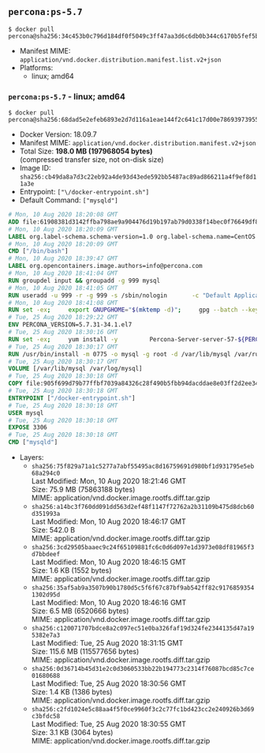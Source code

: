 ## `percona:ps-5.7`

```console
$ docker pull percona@sha256:34c453b0c796d184df0f5049c3ff47aa3d6c6db0b344c6170b5fef5bfb615ea2
```

-	Manifest MIME: `application/vnd.docker.distribution.manifest.list.v2+json`
-	Platforms:
	-	linux; amd64

### `percona:ps-5.7` - linux; amd64

```console
$ docker pull percona@sha256:68dad5e2efeb6893e2d7d116a1eae144f2c641c17d00e7869397395590c91651
```

-	Docker Version: 18.09.7
-	Manifest MIME: `application/vnd.docker.distribution.manifest.v2+json`
-	Total Size: **198.0 MB (197968054 bytes)**  
	(compressed transfer size, not on-disk size)
-	Image ID: `sha256:cb49da8a7d3c22eb92a4de93d43ede592bb5487ac89ad866211a4f9ef8d11a3e`
-	Entrypoint: `["\/docker-entrypoint.sh"]`
-	Default Command: `["mysqld"]`

```dockerfile
# Mon, 10 Aug 2020 18:20:08 GMT
ADD file:61908381d3142ffba798ae9a904476d19b197ab79d0338f14bec0f76649df8d4 in / 
# Mon, 10 Aug 2020 18:20:09 GMT
LABEL org.label-schema.schema-version=1.0 org.label-schema.name=CentOS Base Image org.label-schema.vendor=CentOS org.label-schema.license=GPLv2 org.label-schema.build-date=20200809 org.opencontainers.image.title=CentOS Base Image org.opencontainers.image.vendor=CentOS org.opencontainers.image.licenses=GPL-2.0-only org.opencontainers.image.created=2020-08-09 00:00:00+01:00
# Mon, 10 Aug 2020 18:20:09 GMT
CMD ["/bin/bash"]
# Mon, 10 Aug 2020 18:39:47 GMT
LABEL org.opencontainers.image.authors=info@percona.com
# Mon, 10 Aug 2020 18:41:04 GMT
RUN groupdel input && groupadd -g 999 mysql
# Mon, 10 Aug 2020 18:41:05 GMT
RUN useradd -u 999 -r -g 999 -s /sbin/nologin 		-c "Default Application User" mysql
# Mon, 10 Aug 2020 18:41:08 GMT
RUN set -ex;     export GNUPGHOME="$(mktemp -d)";     gpg --batch --keyserver ha.pool.sks-keyservers.net --recv-keys 430BDF5C56E7C94E848EE60C1C4CBDCDCD2EFD2A;     gpg --batch --export --armor 430BDF5C56E7C94E848EE60C1C4CBDCDCD2EFD2A > ${GNUPGHOME}/RPM-GPG-KEY-Percona;     rpmkeys --import ${GNUPGHOME}/RPM-GPG-KEY-Percona /etc/pki/rpm-gpg/RPM-GPG-KEY-CentOS-7;     curl -Lf -o /tmp/percona-release.rpm https://repo.percona.com/yum/percona-release-latest.noarch.rpm;     rpmkeys --checksig /tmp/percona-release.rpm;     yum install -y /tmp/percona-release.rpm;     rm -rf "$GNUPGHOME" /tmp/percona-release.rpm;     rpm --import /etc/pki/rpm-gpg/PERCONA-PACKAGING-KEY;     percona-release disable all;     percona-release enable original release
# Tue, 25 Aug 2020 18:29:22 GMT
ENV PERCONA_VERSION=5.7.31-34.1.el7
# Tue, 25 Aug 2020 18:30:16 GMT
RUN set -ex;     yum install -y         Percona-Server-server-57-${PERCONA_VERSION}         Percona-Server-devel-57-${PERCONA_VERSION}         Percona-Server-tokudb-57-${PERCONA_VERSION}         Percona-Server-rocksdb-57-${PERCONA_VERSION}         jemalloc         openssl         which         policycoreutils;         yum clean all;     rm -rf /var/cache/yum /var/lib/mysql
# Tue, 25 Aug 2020 18:30:17 GMT
RUN /usr/bin/install -m 0775 -o mysql -g root -d /var/lib/mysql /var/run/mysqld /docker-entrypoint-initdb.d 	&& find /etc/percona-server.cnf /etc/percona-server.conf.d /etc/my.cnf.d -name '*.cnf' -print0 		| xargs -0 grep -lZE '^(bind-address|log|user)' 		| xargs -rt -0 sed -Ei 's/^(bind-address|log|user)/#&/' 	&& printf '[mysqld]\nskip-host-cache\nskip-name-resolve\n' > /etc/my.cnf.d/docker.cnf 	&& /usr/bin/install -m 0664 -o mysql -g root /dev/null /etc/sysconfig/mysql 	&& echo "LD_PRELOAD=/usr/lib64/libjemalloc.so.1" >> /etc/sysconfig/mysql 	&& echo "THP_SETTING=never" >> /etc/sysconfig/mysql 	&& ln -s /etc/my.cnf.d /etc/mysql 	&& chown -R mysql:root /etc/percona-server.cnf /etc/percona-server.conf.d /etc/my.cnf.d 	&& chmod -R ug+rwX /etc/percona-server.cnf /etc/percona-server.conf.d /etc/my.cnf.d
# Tue, 25 Aug 2020 18:30:17 GMT
VOLUME [/var/lib/mysql /var/log/mysql]
# Tue, 25 Aug 2020 18:30:18 GMT
COPY file:905f699d79b77ffbf7039a84326c28f490b5fbb94dacddae8e03ff2d2ee34360 in /docker-entrypoint.sh 
# Tue, 25 Aug 2020 18:30:18 GMT
ENTRYPOINT ["/docker-entrypoint.sh"]
# Tue, 25 Aug 2020 18:30:18 GMT
USER mysql
# Tue, 25 Aug 2020 18:30:18 GMT
EXPOSE 3306
# Tue, 25 Aug 2020 18:30:18 GMT
CMD ["mysqld"]
```

-	Layers:
	-	`sha256:75f829a71a1c5277a7abf55495ac8d16759691d980bf1d931795e5eb68a294c0`  
		Last Modified: Mon, 10 Aug 2020 18:21:46 GMT  
		Size: 75.9 MB (75863188 bytes)  
		MIME: application/vnd.docker.image.rootfs.diff.tar.gzip
	-	`sha256:a14bc3f760dd091dd563d2ef48f1147f72762a2b31109b475d8dcb60d351993a`  
		Last Modified: Mon, 10 Aug 2020 18:46:17 GMT  
		Size: 542.0 B  
		MIME: application/vnd.docker.image.rootfs.diff.tar.gzip
	-	`sha256:3cd29505baaec9c24f65109881fc6c0d6d097e1d3973e08df81965f3d7bbdeef`  
		Last Modified: Mon, 10 Aug 2020 18:46:15 GMT  
		Size: 1.6 KB (1552 bytes)  
		MIME: application/vnd.docker.image.rootfs.diff.tar.gzip
	-	`sha256:35af5ab9a3507b90b1780d5c5f6f67c87bf9ab542ff82c91768593541302d95d`  
		Last Modified: Mon, 10 Aug 2020 18:46:16 GMT  
		Size: 6.5 MB (6520666 bytes)  
		MIME: application/vnd.docker.image.rootfs.diff.tar.gzip
	-	`sha256:c120071707bdce8a2c097ec51e0ba326faf19d324fe2344135d47a195382e7a3`  
		Last Modified: Tue, 25 Aug 2020 18:31:15 GMT  
		Size: 115.6 MB (115577656 bytes)  
		MIME: application/vnd.docker.image.rootfs.diff.tar.gzip
	-	`sha256:0d36714b45d31e2c0d3060533bb22b194773c2314f76087bcd85c7ce01680688`  
		Last Modified: Tue, 25 Aug 2020 18:30:56 GMT  
		Size: 1.4 KB (1386 bytes)  
		MIME: application/vnd.docker.image.rootfs.diff.tar.gzip
	-	`sha256:c2fd1024e5c88aa4f5f0ce9960f3c2c77fc1bd423cc2e240926b3d69c3bfdc58`  
		Last Modified: Tue, 25 Aug 2020 18:30:55 GMT  
		Size: 3.1 KB (3064 bytes)  
		MIME: application/vnd.docker.image.rootfs.diff.tar.gzip
